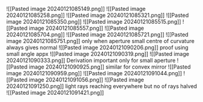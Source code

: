 ![[Pasted image 20240121085149.png]]
![[Pasted image 20240121085258.png]]
![[Pasted image 20240121085321.png]]
![[Pasted image 20240121085350.png]]
![[Pasted image 20240121085515.png]]
![[Pasted image 20240121085557.png]]
![[Pasted image 20240121085704.png]]
![[Pasted image 20240121085721.png]]
![[Pasted image 20240121085751.png]]
only when aperture small
centre of curvature always gives normal
![[Pasted image 20240121090206.png]]
proof using small angle appx
![[Pasted image 20240121090319.png]]
![[Pasted image 20240121090333.png]]
Derivation important
only for small aperture
![[Pasted image 20240121090925.png]]
similar for convex mirror
![[Pasted image 20240121090959.png]]
![[Pasted image 20240121091044.png]]
![[Pasted image 20240121091056.png]]
![[Pasted image 20240121091250.png]]
light rays reaching everywhere but no of rays halved
![[Pasted image 20240121091421.png]]
